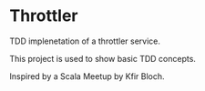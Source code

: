 # Throttler
TDD implenetation of a throttler service.

This project is used to show basic TDD concepts.

Inspired by a Scala Meetup by Kfir Bloch.
